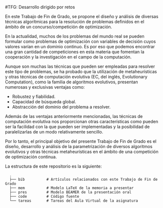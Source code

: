 #TFG: Desarrollo dirigido por retos

En este Trabajo de Fin de Grado, se propone el diseño y análisis de diversas técnicas
algorítmicas para la resolución de problemas definidos en el ámbito de un concurso/competición
de optimización.

En la actualidad,  muchos de los problemas del mundo real se pueden formular como problemas
de optimización con variables de decisión cuyos valores varían en un dominio continuo. Es por
eso que podemos encontrar una gran cantidad de competiciones en esta materia que fomentan la
cooperación y la investigación en el campo de la computación.

Aunque son muchas las técnicas que pueden ser empleadas para resolver este tipo de problemas,
se ha probado que la utilización de metaheurísticas y otras técnicas de computación evolutiva
(EC, del inglés, Evolutionary Computation), como la familia de algoritmos evolutivos, presentan
numerosas y exclusivas ventajas como:

 - Robustez y fiabilidad.
 - Capacidad de búsqueda global.
 - Abstracción del dominio del problema a resolver.

Además de las ventajas anteriormente mencionadas, las técnicas de computación evolutiva nos
proporcionan otras características como pueden ser la facilidad con la que pueden ser
implementadas y la posibilidad de paralelizarlas de un modo relativamente sencillo.

Por lo tanto, el principal objetivo del presente Trabajo de Fin de Grado es el diseño, desarrollo
y análisis de la parametrización de diversos algoritmos evolutivos y otras técnicas metaheurísticas
en el ámbito de una competición de optimización continua. 

La estructura de este repositorio es la siguiente:

      .
      ├── bib          # Artículos relacionados con este Trabajo de Fin de Grado
      ├── mem          # Modelo LaTeX de la memoria a presentar
      ├── pres         # Modelo BEAMER de la presentación oral
      ├── code         # Código fuente 
      └── tareas       # Tareas del Aula Virtual de la asignatura
